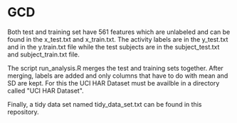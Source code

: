 # GCD
Both test and training set have 561 features which are unlabeled and can be found in the x_test.txt and x_train.txt.
The activity labels are in the y_test.txt and in the y.train.txt file while the test subjects are in the subject_test.txt and subject_train.txt file.
 
The script run_analysis.R merges the test and training sets together.
After merging, labels are added and only columns that have to do with mean and SD are kept.
For this the UCI HAR Dataset must be availble in a directory called "UCI HAR Dataset".

Finally, a tidy data set named tidy_data_set.txt can be found in this repository.
